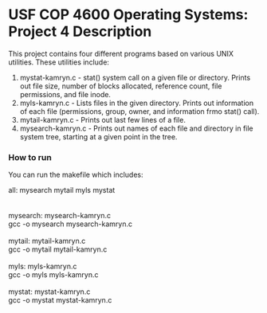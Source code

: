 # USF COP 4600 Operating Systems: Project 4 Description

This project contains four different programs based on various UNIX utilities. These utilities include: <br>
1. mystat-kamryn.c - stat() system call on a given file or directory. Prints out file size, number of blocks allocated, reference count, file permissions, and file inode.
2. myls-kamryn.c - Lists files in the given directory. Prints out information of each file (permissions, group, owner, and information frmo stat() call).
3. mytail-kamryn.c - Prints out last few lines of a file.
4. mysearch-kamryn.c - Prints out names of each file and directory in file system tree, starting at a given point in the tree.

### How to run

You can run the makefile which includes:<br>

all: mysearch mytail myls mystat<br>	
<br>
mysearch: mysearch-kamryn.c<br>
	gcc	-o	mysearch	mysearch-kamryn.c<br><br>
mytail:	mytail-kamryn.c<br>
	gcc	-o	mytail	mytail-kamryn.c<br><br>
myls:	myls-kamryn.c<br>
	gcc	-o	myls	myls-kamryn.c<br><br>
mystat:	mystat-kamryn.c<br>
	gcc	-o	mystat	mystat-kamryn.c
